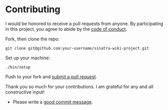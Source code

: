 # Contributing

I would be honored to receive a pull requests from anyone. By participating in this project, you agree to abide by the [code of conduct].

[code of conduct]: /CODE_OF_CONDUCT.md

Fork, then clone the repo:

    git clone git@github.com:your-username/sinatra-wiki-project.git

Set up your machine:

    ./bin/setup

Push to your fork and [submit a pull request][pr].

[pr]: https://github.com/tmax818/sinatra-wiki-project/compare/

Thank you so much for your contributions. I am grateful for any and all constructive input!

* Please write a [good commit message][commit].

[commit]: http://tbaggery.com/2008/04/19/a-note-about-git-commit-messages.html
